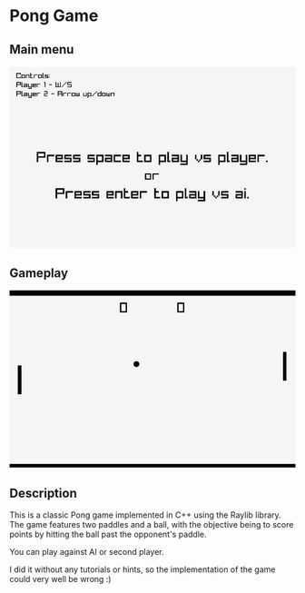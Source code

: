 # Pong Game

## Main menu

![Main Menu](https://github.com/IvanNugiban/raylib-pong/blob/main/images/main_menu.jpg)

## Gameplay

![Gameplay](https://github.com/IvanNugiban/raylib-pong/blob/main/images/gameplay.jpg)

## Description

This is a classic Pong game implemented in C++ using the Raylib library. The game features two paddles and a ball, with the objective being to score points by hitting the ball past the opponent's paddle. 

You can play against AI or second player.

I did it without any tutorials or hints, so the implementation of the game could very well be wrong :)
